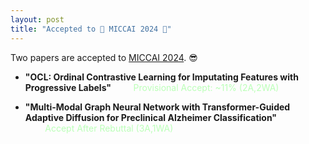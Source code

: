 ```yaml
---
layout: post
title: "Accepted to 🎉 MICCAI 2024 🎉"
---
```


Two papers are accepted to [MICCAI 2024](https://conferences.miccai.org/2024/en/). 😎
- **"OCL: Ordinal Contrastive Learning for Imputating Features with Progressive Labels"**
&nbsp;&nbsp;&nbsp;&nbsp;&nbsp;&nbsp;&nbsp;&nbsp;<span style="color:rgb(187, 255, 184)">Provisional Accept: ~11% (2A,2WA)</span>

- **"Multi-Modal Graph Neural Network with Transformer-Guided Adaptive Diffusion for Preclinical Alzheimer Classification"**
&nbsp;&nbsp;&nbsp;&nbsp;&nbsp;&nbsp;&nbsp;&nbsp;<span style="color:rgb(187, 255, 184)">Accept After Rebuttal (3A,1WA)</span>